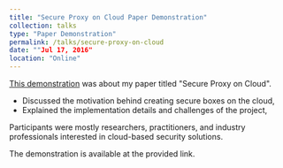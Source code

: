 ```yaml
---
title: "Secure Proxy on Cloud Paper Demonstration"
collection: talks
type: "Paper Demonstration"
permalink: /talks/secure-proxy-on-cloud
date: ""Jul 17, 2016"
location: "Online"
---
```


[This demonstration](https://www.youtube.com/watch?v=wZyKvOQauiY&t=33s) was about my paper titled "Secure Proxy on Cloud".

- Discussed the motivation behind creating secure boxes on the cloud,
- Explained the implementation details and challenges of the project,

Participants were mostly researchers, practitioners, and industry professionals interested in cloud-based security solutions.

The demonstration is available at the provided link.

